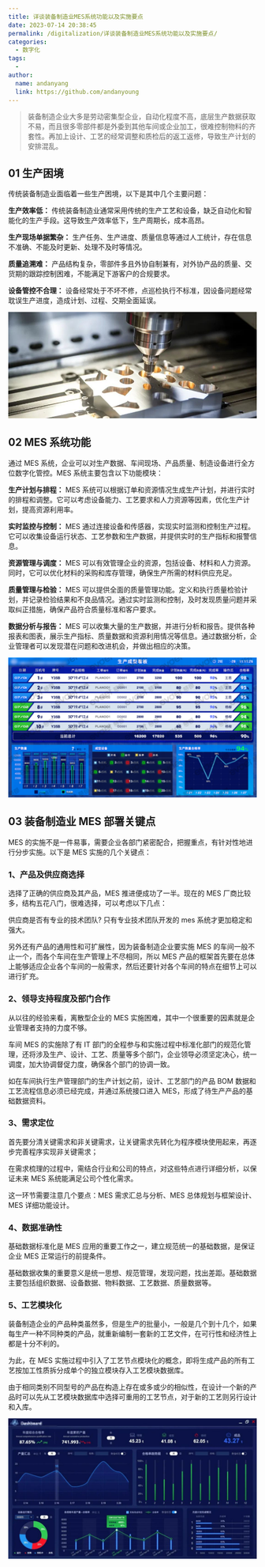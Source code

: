 ```yaml
---
title: 详谈装备制造业MES系统功能以及实施要点
date: 2023-07-14 20:38:45
permalink: /digitalization/详谈装备制造业MES系统功能以及实施要点/
categories:
  - 数字化
tags:
  -
author:
  name: andanyang
  link: https://github.com/andanyoung
---
```


> 装备制造企业大多是劳动密集型企业，自动化程度不高，底层生产数据获取不易，而且很多零部件都是外委到其他车间或企业加工，很难控制物料的齐套性。再加上设计、工艺的经常调整和质检后的返工返修，导致生产计划的安排混乱。

## **01** **生产困境**

传统装备制造业面临着一些生产困境，以下是其中几个主要问题：

**生产效率低：** 传统装备制造业通常采用传统的生产工艺和设备，缺乏自动化和智能化的生产手段。这导致生产效率低下，生产周期长，成本高昂。

**生产现场单据繁杂：** 生产任务、生产进度、质量信息等通过人工统计，存在信息不准确、不能及时更新、处理不及时等情况。

**质量追溯难：** 产品结构复杂，零部件多且外协自制兼有，对外协产品的质量、交货期的跟踪控制困难，不能满足下游客户的合规要求。

**设备管控不合理：** 设备经常处于不坏不修，点巡检执行不标准，因设备问题经常耽误生产进度，造成计划、过程、交期全面延误。

<img src="../.vuepress/public/digitization/640-16902905527934.jpeg"/>

## **02** **MES 系统功能**

通过 MES 系统，企业可以对生产数据、车间现场、产品质量、制造设备进行全方位数字化管控。MES 系统主要包含以下功能模块：

**生产计划与排程：** MES 系统可以根据订单和资源情况生成生产计划，并进行实时的排程和调整。它可以考虑设备能力、工艺要求和人力资源等因素，优化生产计划，提高资源利用率。

**实时监控与控制：** MES 通过连接设备和传感器，实现实时监测和控制生产过程。它可以收集设备运行状态、工艺参数和生产数据，并提供实时的生产指标和报警信息。

**资源管理与调度：** MES 可以有效管理企业的资源，包括设备、材料和人力资源。同时，它可以优化材料的采购和库存管理，确保生产所需的材料供应充足。

**质量管理与检验：** MES 可以提供全面的质量管理功能。定义和执行质量检验计划，并记录检验结果和不良品情况。通过实时监测和控制，及时发现质量问题并采取纠正措施，确保产品符合质量标准和客户要求。

**数据分析与报告：** MES 可以收集大量的生产数据，并进行分析和报告。提供各种报表和图表，展示生产指标、质量数据和资源利用情况等信息。通过数据分析，企业管理者可以发现潜在问题和改进机会，并做出相应的决策。

![](../.vuepress/public/digitization/640-16902905494512.png)

## **03** **装备制造业 MES 部署关键点**

MES 的实施不是一件易事，需要企业各部门紧密配合，把握重点，有针对性地进行分步实施。以下是 MES 实施的几个关键点：

### **1、产品及供应商选择**

选择了正确的供应商及其产品，MES 推进便成功了一半。现在的 MES 厂商比较多，结构五花八门，很难选择，可以考虑以下几点：

供应商是否有专业的技术团队? 只有专业技术团队开发的 mes 系统才更加稳定和强大。

另外还有产品的通用性和可扩展性，因为装备制造企业要实施 MES 的车间一般不止一个，而各个车间在生产管理上不尽相同，所以 MES 产品的框架首先要在总体上能够适应企业各个车间的一般需求，然后还要针对各个车间的特点在细节上可以进行扩充。

### **2、领导支持程度及部门合作**

从以往的经验来看，离散型企业的 MES 实施困难，其中一个很重要的因素就是企业管理者支持的力度不够。

车间 MES 的实施除了有 IT 部门的全程参与和实施过程中标准化部门的规范化管理，还将涉及生产、设计、工艺、质量等多个部门，企业领导必须坚定决心，统一调度，加大协调督促力度，确保各个部门的协调一致。

如在车间执行生产管理部门的生产计划之前，设计、工艺部门的产品 BOM 数据和工艺流程信息必须已经完成，并通过系统接口进入 MES，形成了待生产产品的基础数据资料。

### **3、需求定位**

首先要分清关键需求和非关键需求，让关键需求先转化为程序模块使用起来，再逐步完善程序实现非关键需求；

在需求梳理的过程中，需结合行业和公司的特点，对这些特点进行详细分析，以保证未来 MES 系统能满足公司个性化需求。

这一环节需要注意几个要点：MES 需求汇总与分析、MES 总体规划与框架设计、MES 详细功能设计。

### **4、数据准确性**

基础数据标准化是 MES 应用的重要工作之一，建立规范统一的基础数据，是保证企业 MES 正常运行的前提条件。

基础数据收集的重要意义是统一思想、规范管理，发现问题，找出差距。基础数据主要包括组织数据、设备数据、物料数据、工艺数据、质量数据等。

### **5、工艺模块化**

装备制造企业的产品种类虽然多，但是生产的批量小，一般是几个到十几个，如果每生产一种不同种类的产品，就重新编制一套新的工艺文件，在可行性和经济性上都是十分不利的。

为此，在 MES 实施过程中引入了工艺节点模块化的概念，即将生成产品的所有工艺按加工性质拆分成单个的独立模块存入工艺模块数据库。

由于相同类别不同型号的产品在构造上存在或多或少的相似性，在设计一个新的产品时可以先从工艺模块数据库中选择可重用的工艺节点，对于新的工艺则另行设计和入库。

<img src="../.vuepress/public/digitization/640-16789eq-olkmasada-121vv.jpeg"/>
